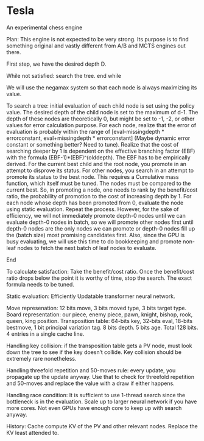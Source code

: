 # Tesla
 An experimental chess engine

Plan: This engine is not expected to be very strong. Its purpose is to find something original and vastly different from A/B and MCTS engines out there.

First step, we have the desired depth D.

While not satisfied:
	search the tree.
end while

We will use the negamax system so that each node is always maximizing its value.

To search a tree:
initial evaluation of each child node is set using the policy value.
The desired depth of the child node is set to the maximum of d-1. The depth of these nodes are theoretically 0, but might be set to -1, -2, or other values for error calculation purpose.
For each node, realize that the error of evaluation is probably within the range of [eval-missingdepth \* errorconstant, eval+missingdepth \* errorconstant] (Maybe dynamic error constant or something better? Need to tune).
Realize that the cost of searching deeper by 1 is dependent on the effective branching factor (EBF) with the formula (EBF-1)*(EBF)^(olddepth). The EBF has to be empirically derived.
For the current best child and the root node, you promote in an attempt to disprove its status. For other nodes, you search in an attempt to promote its status to the best node. This requires a Cumulative mass function, which itself must be tuned. The nodes must be compared to the current best.
So, in promoting a node, one needs to rank by the benefit/cost ratio, the probability of promotion to the cost of increasing depth by 1. For each node whose depth has been promoted from 0, evaluate the node using static evaluation. Repeat the process. However, for the sake of efficiency, we will not immediately promote depth-0 nodes until we can evaluate depth-0 nodes in batch, so we will promote other nodes first until depth-0 nodes are the only nodes we can promote or depth-0 nodes fill up the (batch size) most promising candidates first. Also, since the GPU is busy evaluating, we will use this time to do bookkeeping and promote non-leaf nodes to fetch the next batch of leaf nodes to evaluate.

End

To calculate satisfaction:
	Take the benefit/cost ratio. Once the benefit/cost ratio drops below the point it is worthy of time, stop the search. The exact formula needs to be tuned. 

Static evaluation: Efficiently Updatable transformer neural network.

Move represenation: 12 bits move, 3 bits moved type, 3 bits target type.
Board representation: our piece, enemy piece, pawn, knight, bishop, rook, queen, king position.
Transposition table: 64-bits key, 32-bits eval, 18-bits bestmove,  1 bit principal variation tag. 8 bits depth. 5 bits age. Total 128 bits. 4 entries in a single cache line.

Handling key collision: if the transposition table gets a PV node, must look down the tree to see if the key doesn’t collide. Key collision should be extremely rare nonetheless.

Handling threefold repetition and 50-moves rule: every update, you propagate up the update anyway. Use that to check for threefold repetition and 50-moves and replace the value with a draw if either happens.

Handling race condition: It is sufficient to use 1-thread search since the bottleneck is in the evaluation. Scale up to larger neural network if you have more cores. Not even GPUs have enough core to keep up with search anyway.


History: Cache compute KV of the PV and other relevant nodes. Replace the KV least attended to. 